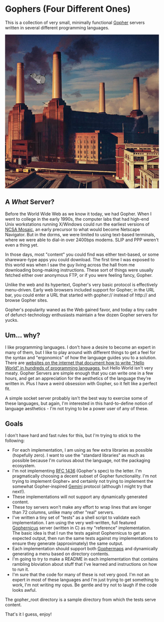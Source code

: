 # Gophers (Four Different Ones)
This is a collection of very small, minimally functional [Gopher](https://en.wikipedia.org/wiki/Gopher_%28protocol%29) servers written in several different programming languages.

![Dragged down by the 🗿](https://raw.githubusercontent.com/mdesjardins/gopher-servers/main/animals.png)

## A _What_ Server?
Before the World Wide Web as we know it today, we had Gopher. When I went to college in the early 1990s, the computer labs that had high-end Unix workstations running X/Windows could run the earliest versions of [NCSA Mosaic](https://en.wikipedia.org/wiki/Mosaic_(web_browser)), an early precursor to what would become Netscape Navigator. But in the dorms, we were limited to using text-based terminals, where we were able to dial-in over 2400bps modems. SLIP and PPP weren't even a thing yet. 

In those days, most "content" you could find was either text-based, or some shareware-type apps you could download. The first time I was exposed to this world was when I saw the guy living across the hall from me downloading bong-making instructions. These sort of things were usually fetched either over anonymous FTP, or if you were feeling fancy, Gopher.

Unlike the web and its hypertext, Gopher's very basic protocol is effectively menu-driven. Early web browsers included support for Gopher; in the URL bar, you could enter a URL that started with gopher:// instead of http:// and browse Gopher sites.

Gopher's popularity waned as the Web gained favor, and today a tiny cadre of defunct-technology enthusiasts maintain a few dozen Gopher servers for yucks.

## Um... why?
I like programming languages. I don't have a desire to become an expert in many of them, but I like to play around with different things to get a feel for the syntax and "ergonomics" of how the language guides you to a solution. There are [websites on the internet that document how to write "Hello World" in hundreds of programming languages](http://helloworldcollection.de/), but Hello World isn't very meaty. Gopher Servers are simple enough that you can write one in a few hours, and get an appreciation for the aesthetics of the language they're written in. Plus I have a weird obsession with Gopher, so it felt like a perfect fit.

A simple socket server probably isn't the best way to exercise some of these languages, but again, I'm interested in this hard-to-define notion of language aesthetics - I'm not trying to be a power user of any of these.

## Goals
I don't have hard and fast rules for this, but I'm trying to stick to the following:

* For each implementation, I am using as few extra libraries as possible (hopefully zero). I want to use the "standard libraries" as much as possible because I'm curious about the language, not the packaging ecosystem. 
* I'm not implementing [RFC 1436](https://tools.ietf.org/html/rfc1436) (Gopher's spec) to the letter. I'm pragmatically choosing a decent subset of Gopher functionality. I'm not trying to implement Gopher+ and certainly not trying to implement the somewhat Gopher-inspired [Gemini](https://en.wikipedia.org/wiki/Gemini_(protocol)) protocol (although I might try that next!).
* These implementations will not support any dynamically generated content.
* These toy servers won't make any effort to wrap lines that are longer than 72 columns, unlike many other "real" servers.
* I've written a tiny set of "tests" as a shell script to validate each implementation. I am using the very well-written, full featured [Gophernicus](https://www.gophernicus.org/) server (written in C) as my "reference" implementation. The basic idea is that I run the tests against Gophernicus to get an expected output, then run the same tests against my implementations to ensure they generate (approximately) the same output.
* Each implementation should support both [Gophermaps](https://en.wikipedia.org/wiki/Gopher_%28protocol%29#Source_code_of_a_menu) and dynamically generating a menu based on directory contents.
* I'm going to try to make a README in each implementation that contains rambling bloviation about stuff that I've learned and instructions on how to run it.
* I'm sure that the code for many of these is not very good. I'm not an expert in most of these languages and I'm just trying to get something to work, I'm not writing my opus. Be gentle and try not to laugh if the code looks awful.

The gopher_root directory is a sample directory from which the tests serve content. 

That's it I guess, enjoy!
